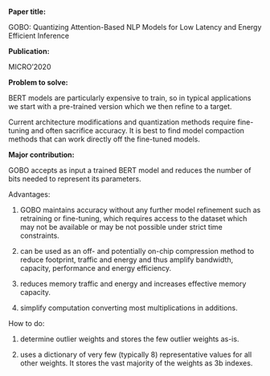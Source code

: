 **Paper title:**

GOBO: Quantizing Attention-Based NLP Models for Low Latency and Energy Efficient
Inference

**Publication:**

MICRO’2020

**Problem to solve:**

BERT models are particularly expensive to train, so in typical applications we
start with a pre-trained version which we then refine to a target.

Current architecture modifications and quantization methods require fine-tuning
and often sacrifice accuracy. It is best to find model compaction methods that
can work directly off the fine-tuned models.

**Major contribution:**

GOBO accepts as input a trained BERT model and reduces the number of bits needed
to represent its parameters.

Advantages:

1.  GOBO maintains accuracy without any further model refinement such as
    retraining or fine-tuning, which requires access to the dataset which may
    not be available or may be not possible under strict time constraints.

2.  can be used as an off- and potentially on-chip compression method to reduce
    footprint, traffic and energy and thus amplify bandwidth, capacity,
    performance and energy efficiency.

3.  reduces memory traffic and energy and increases effective memory capacity.

4.  simplify computation converting most multiplications in additions.

How to do:

1.  determine outlier weights and stores the few outlier weights as-is.

2.  uses a dictionary of very few (typically 8) representative values for all
    other weights. It stores the vast majority of the weights as 3b indexes.
